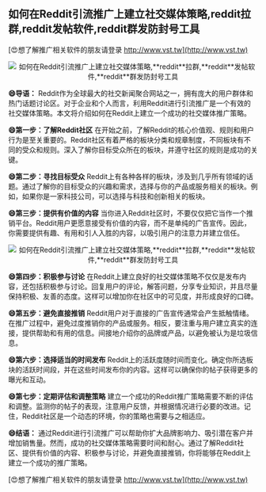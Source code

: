 ## **如何在Reddit引流推广上建立社交媒体策略,**reddit**拉群,**reddit**发帖软件,**reddit**群发防封号工具**

[😍想了解推广相关软件的朋友请登录 http://www.vst.tw](http://www.vst.tw)

 <center><img src="https://vst.tw/MP4/tuiguang/png/0.png" alt="如何在Reddit引流推广上建立社交媒体策略,**reddit**拉群,**reddit**发帖软件,**reddit**群发防封号工具"></center>

**😄导语：**
Reddit作为全球最大的社交新闻聚合网站之一，拥有庞大的用户群体和热门话题讨论区。对于企业和个人而言，利用Reddit进行引流推广是一个有效的社交媒体策略。本文将介绍如何在Reddit上建立一个成功的社交媒体推广策略。

**😄第一步：了解Reddit社区**
在开始之前，了解Reddit的核心价值观、规则和用户行为是至关重要的。Reddit社区有着严格的板块分类和规章制度，不同板块有不同的受众和规则。深入了解你目标受众所在的板块，并遵守社区的规则是成功的关键。

**😄第二步：寻找目标受众**
Reddit上有各种各样的板块，涉及到几乎所有领域的话题。通过了解你的目标受众的兴趣和需求，选择与你的产品或服务相关的板块。例如，如果你是一家科技公司，可以选择与科技和创新相关的板块。

**😄第三步：提供有价值的内容**
当你进入Reddit社区时，不要仅仅把它当作一个推销平台。Reddit用户更愿意接受有价值的内容，而不是单纯的广告宣传。因此，你需要提供有趣、有用和引人入胜的内容，以吸引用户的注意力并建立信任。

 <center><img src="https://vst.tw/MP4/tuiguang/png/2.png" alt="如何在Reddit引流推广上建立社交媒体策略,**reddit**拉群,**reddit**发帖软件,**reddit**群发防封号工具"></center>

**😄第四步：积极参与讨论**
在Reddit上建立良好的社交媒体策略不仅仅是发布内容，还包括积极参与讨论。回复用户的评论，解答问题，分享专业知识，并且尽量保持积极、友善的态度。这样可以增加你在社区中的可见度，并形成良好的口碑。

**😄第五步：避免直接推销**
Reddit用户对于直接的广告宣传通常会产生抵触情绪。在推广过程中，避免过度推销你的产品或服务。相反，要注重与用户建立真实的连接，提供帮助和有用的信息。间接地介绍你的品牌或产品，以避免被认为是垃圾信息。

**😄第六步：选择适当的时间发布**
Reddit上的活跃度随时间而变化。确定你所选板块的活跃时间段，并在这些时间发布你的内容。这样可以确保你的帖子获得更多的曝光和互动。

**😄第七步：定期评估和调整策略**
建立一个成功的Reddit推广策略需要不断的评估和调整。监测你的帖子的表现，注意用户反馈，并根据情况进行必要的改进。记住，Reddit社区是一个动态的环境，你的策略也需要与之相适应。

**😄结语：**
通过Reddit进行引流推广可以帮助你扩大品牌影响力、吸引潜在客户并增加销售量。然而，成功的社交媒体策略需要时间和耐心。通过了解Reddit社区、提供有价值的内容、积极参与讨论，并避免直接推销，你将能够在Reddit上建立一个成功的推广策略。

[😍想了解推广相关软件的朋友请登录 http://www.vst.tw](http://www.vst.tw)



